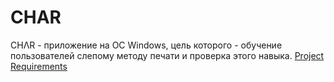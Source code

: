 # CHAR
CHΛR - приложение на ОС Windows, цель которого - обучение пользователей слепому методу печати и проверка этого навыка.
[Project Requirements](https://github.com/650501student/CHAR/blob/master/docs/ProjectRequirements.md)
